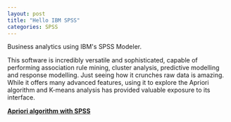 ```yaml
---
layout: post
title: "Hello IBM SPSS"
categories: SPSS
---
```


Business analytics using IBM's SPSS Modeler.

This software is incredibly versatile and sophisticated, capable of performing association rule mining, cluster analysis, predictive modelling and response modelling. Just seeing how it crunches raw data is amazing. While it offers many advanced features, using it to explore the Apriori algorithm and K-means analysis has provided valuable exposure to its interface.

 <a  style="font-weight:bold" href="1-SPSS-Apriori">Apriori algorithm with SPSS</a>
